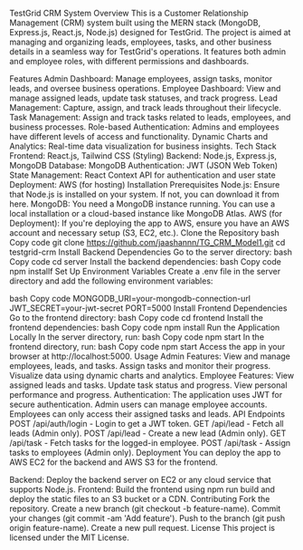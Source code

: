 TestGrid CRM System
Overview
This is a Customer Relationship Management (CRM) system built using the MERN stack (MongoDB, Express.js, React.js, Node.js) designed for TestGrid. The project is aimed at managing and organizing leads, employees, tasks, and other business details in a seamless way for TestGrid's operations. It features both admin and employee roles, with different permissions and dashboards.

Features
Admin Dashboard: Manage employees, assign tasks, monitor leads, and oversee business operations.
Employee Dashboard: View and manage assigned leads, update task statuses, and track progress.
Lead Management: Capture, assign, and track leads throughout their lifecycle.
Task Management: Assign and track tasks related to leads, employees, and business processes.
Role-based Authentication: Admins and employees have different levels of access and functionality.
Dynamic Charts and Analytics: Real-time data visualization for business insights.
Tech Stack
Frontend: React.js, Tailwind CSS (Styling)
Backend: Node.js, Express.js, MongoDB
Database: MongoDB
Authentication: JWT (JSON Web Token)
State Management: React Context API for authentication and user state
Deployment: AWS (for hosting)
Installation
Prerequisites
Node.js: Ensure that Node.js is installed on your system. If not, you can download it from here.
MongoDB: You need a MongoDB instance running. You can use a local installation or a cloud-based instance like MongoDB Atlas.
AWS (for Deployment): If you're deploying the app to AWS, ensure you have an AWS account and necessary setup (S3, EC2, etc.).
Clone the Repository
bash
Copy code
git clone https://github.com/jaashannn/TG_CRM_Model1.git
cd testgrid-crm
Install Backend Dependencies
Go to the server directory:
bash
Copy code
cd server
Install the backend dependencies:
bash
Copy code
npm installf
Set Up Environment Variables
Create a .env file in the server directory and add the following environment variables:

bash
Copy code
MONGODB_URI=your-mongodb-connection-url
JWT_SECRET=your-jwt-secret
PORT=5000
Install Frontend Dependencies
Go to the frontend directory:
bash
Copy code
cd frontend
Install the frontend dependencies:
bash
Copy code
npm install
Run the Application Locally
In the server directory, run:
bash
Copy code
npm start
In the frontend directory, run:
bash
Copy code
npm start
Access the app in your browser at http://localhost:5000.
Usage
Admin Features:
View and manage employees, leads, and tasks.
Assign tasks and monitor their progress.
Visualize data using dynamic charts and analytics.
Employee Features:
View assigned leads and tasks.
Update task status and progress.
View personal performance and progress.
Authentication:
The application uses JWT for secure authentication.
Admin users can manage employee accounts.
Employees can only access their assigned tasks and leads.
API Endpoints
POST /api/auth/login - Login to get a JWT token.
GET /api/lead - Fetch all leads (Admin only).
POST /api/lead - Create a new lead (Admin only).
GET /api/task - Fetch tasks for the logged-in employee.
POST /api/task - Assign tasks to employees (Admin only).
Deployment
You can deploy the app to AWS EC2 for the backend and AWS S3 for the frontend.

Backend: Deploy the backend server on EC2 or any cloud service that supports Node.js.
Frontend: Build the frontend using npm run build and deploy the static files to an S3 bucket or a CDN.
Contributing
Fork the repository.
Create a new branch (git checkout -b feature-name).
Commit your changes (git commit -am 'Add feature').
Push to the branch (git push origin feature-name).
Create a new pull request.
License
This project is licensed under the MIT License.